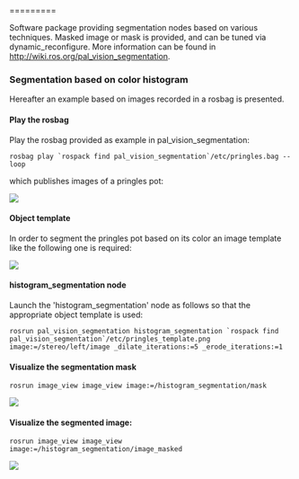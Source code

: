 =========

Software package providing segmentation nodes based on various techniques. Masked image or mask is provided, and can be tuned via dynamic_reconfigure. More information can be found in http://wiki.ros.org/pal_vision_segmentation. 


### Segmentation based on color histogram

Hereafter an example based on images recorded in a rosbag is presented.

#### Play the rosbag

Play the rosbag provided as example in pal_vision_segmentation:

```
rosbag play `rospack find pal_vision_segmentation`/etc/pringles.bag --loop
```

which publishes images of a pringles pot:

<img src="https://raw.github.com/pal-robotics/pal_vision_segmentation/hydro-devel/etc/pringles_example.png" />
    
#### Object template

In order to segment the pringles pot based on its color an image template like the following one is required:

<img src="https://raw.github.com/pal-robotics/pal_vision_segmentation/hydro-devel/etc/pringles_template.png" />
    
#### histogram_segmentation node

Launch the 'histogram_segmentation' node as follows so that the appropriate object template is used:

```
rosrun pal_vision_segmentation histogram_segmentation `rospack find pal_vision_segmentation`/etc/pringles_template.png image:=/stereo/left/image _dilate_iterations:=5 _erode_iterations:=1    
```

#### Visualize the segmentation mask

```
rosrun image_view image_view image:=/histogram_segmentation/mask
```
    
<img src="https://raw.github.com/pal-robotics/pal_vision_segmentation/hydro-devel/etc/pringles_mask.png" />

#### Visualize the segmented image:

```
rosrun image_view image_view image:=/histogram_segmentation/image_masked
```
    
<img src="https://raw.github.com/pal-robotics/pal_vision_segmentation/hydro-devel/etc/pringles_segmented.png" />

